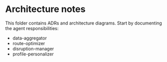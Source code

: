 # Architecture notes

This folder contains ADRs and architecture diagrams. Start by documenting the agent responsibilities:
- data-aggregator
- route-optimizer
- disruption-manager
- profile-personalizer
